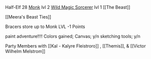 

Half-Elf
28
[Monk](http://dnd5e.wikidot.com/monk)  lvl 2
[Wild Magic Sorcerer](http://dnd5e.wikidot.com/sorcerer:wild-magic)  lvl 1
[[The Beast]]

[[Meera's Beast Ties]] 

Bracers store up to Monk LVL -1 Points

paint adventure!!!!
Colors gained;
Canvas; y/n
sketching tools; y/n

Party Members with [[Kal - Kalyre Fleistroro]] , [[Themis]], & [[Victor Wilhelm Melstrom]] 
